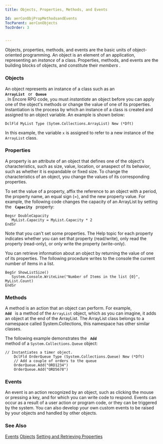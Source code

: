 ```yaml
---
title: Objects, Properties, Methods, and Events

Id: aerConObjPropMethodsandEvents
TocParent: aerConObjects
TocOrder: 3


---
```


Objects, properties, methods, and events are the basic units of object-oriented programming. An object is an element of an application, representing an *instance* of a class. Properties, methods, and events are the building blocks of objects, and constitute their *members* . 

### Objects
An object represents an instance of a class such as an <code> **ArrayList** </code> or <code> **Queue** </code>. In Encore RPG code, you must *instantiate* an object before you can apply one of the object's methods or change the value of one of its properties. Instantiation is the process by which an instance of a class is created and assigned to an object variable. An example is shown below: 

```
DclFld MyList Type (Sytem.Collections.ArrayList) New (*Dft)
```

In this example, the variable <code>x</code> is assigned to refer to a new instance of the <code>ArrayList</code> class. 

### Properties
A property is an attribute of an object that defines one of the object's characteristics, such as size, value, location, or anaspect of its behavior, such as whether it is expandable or fixed size. To change the characteristics of an object, you change the values of its corresponding properties. 

To set the value of a property, affix the reference to an object with a period, the property name, an equal sign (=), and the new property value. For example, the following code changes the capacity of an ArrayList by setting the <code> **Capacity** </code> property: 

```
Begsr DoubleCapacity
   MyList.Capacity = MyList.Capacity * 2 
EndSr
```

Note that you can't set some properties. The Help topic for each property indicates whether you can set that property (read/write), only read the property (read-only), or only write the property (write-only). 

You can retrieve information about an object by returning the value of one of its properties. The following procedure writes to the console the current number of items in a list. 

```
BegSr ShowListSize() 
   System.Console.WriteLine("Number of Items in the list {0}", MyList.Count)            
EndSr
```

### Methods
A method is an action that an object can perform. For example, <code> **Add** </code> is a method of the <code>ArrayList</code> object, which as you can imagine, it adds an object at the end of the ArrayList. The ArrayList class belongs to a namespace called System.Collections, this namespace has other similar classes. 

The following example demonstrates the <code> **Add** </code> method of a <code>System.Collections.Queue</code> object: 

```
// Instantiates a timer object. 
    DclFld OrderQueue Type (System.Collections.Queue) New (*Dft)   
    // Add a couple of orders to the queue
    OrderQueue.Add("ORD1234")
    OrderQueue.Add("ORD5678")

```

### Events
An event is an action recognized by an object, such as clicking the mouse or pressing a key, and for which you can write code to respond. Events can occur as a result of a user action or program code, or they can be triggered by the system. You can also develop your own custom events to be raised by your objects and handled by other objects. 

### See Also
[Events](aerConEvents.html)
[Objects](aerConObjects.html)
[Setting and Retrieving Properties](aerConSettingandRetrievingProperties.html) 

